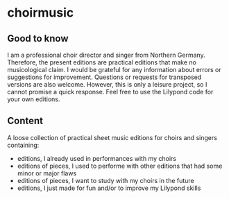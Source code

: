 # choirmusic
## Good to know
I am a professional choir director and singer from Northern Germany. Therefore, the present editions are practical editions that make no musicological claim. I would be grateful for any information about errors or suggestions for improvement. Questions or requests for transposed versions are also welcome. However, this is only a leisure project, so I cannot promise a quick response. Feel free to use the Lilypond code for your own editions.

## Content
A loose collection of practical sheet music editions for choirs and singers containing:
- editions, I already used in performances with my choirs
- editions of pieces, I used to performe with other editions that had some minor or major flaws
- editions of pieces, I want to study with my choirs in the future
- editions, I just made for fun and/or to improve my Lilypond skills
